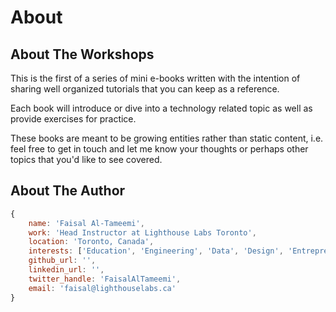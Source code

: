 # About


## About The Workshops

This is the first of a series of mini e-books written with the intention of sharing well organized tutorials that you can keep as a reference.

Each book will introduce or dive into a technology related topic as well as provide exercises for practice.

These books are meant to be growing entities rather than static content, i.e. feel free to get in touch and let me know your thoughts or perhaps other topics that you'd like to see covered.


## About The Author

```javascript
{
    name: 'Faisal Al-Tameemi',
    work: 'Head Instructor at Lighthouse Labs Toronto',
    location: 'Toronto, Canada',
    interests: ['Education', 'Engineering', 'Data', 'Design', 'Entrepreneurship'],
    github_url: '',
    linkedin_url: '',
    twitter_handle: 'FaisalAlTameemi',
    email: 'faisal@lighthouselabs.ca'
}
```
